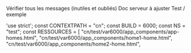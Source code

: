 Vérifier tous les messages (inutiles et oubliés)
Doc serveur à ajuster
Test / exemple

'use strict';
const CONTEXTPATH = "cn";
const BUILD = 6000;
const NS = "test";
const RESSOURCES = [
"cn/test/var6000/app_components/app-homes.html",
"cn/test/var6000/app_components/home1-home.html",
"cn/test/var6000/app_components/home2-home.html",
